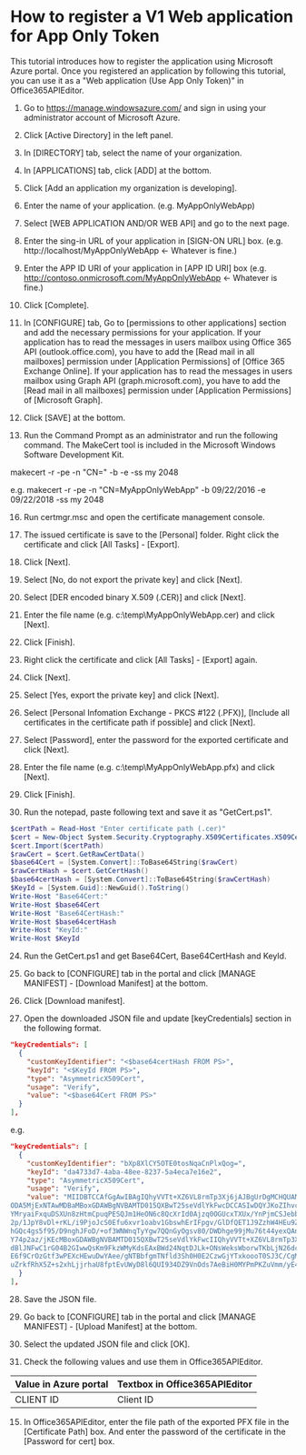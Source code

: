 # How to register a V1 Web application for App Only Token

This tutorial introduces how to register the application using Microsoft Azure portal.
Once you registered an application by following this tutorial, you can use it as a "Web application (Use App Only Token)" in Office365APIEditor.

1. Go to https://manage.windowsazure.com/ and sign in using your administrator account of Microsoft Azure.

2. Click [Active Directory] in the left panel.

3. In [DIRECTORY] tab, select the name of your organization.

4. In [APPLICATIONS] tab, click [ADD] at the bottom.

5. Click [Add an application my organization is developing].

6. Enter the name of your application. (e.g. MyAppOnlyWebApp)

7. Select [WEB APPLICATION AND/OR WEB API] and go to the next page.

8. Enter the sing-in URL of your application in [SIGN-ON URL] box. (e.g. http://localhost/MyAppOnlyWebApp <- Whatever is fine.)

9. Enter the APP ID URI of your application in [APP ID URI] box (e.g. http://contoso.onmicrosoft.com/MyAppOnlyWebApp <- Whatever is fine.)

10. Click [Complete].

11. In [CONFIGURE] tab, Go to [permissions to other applications] section and add the necessary permissions for your application.
If your application has to read the messages in users mailbox using Office 365 API (outlook.office.com), you have to add the [Read mail in all mailboxes] permission under [Application Permissions] of [Office 365 Exchange Online].
If your application has to read the messages in users mailbox using Graph API (graph.microsoft.com), you have to add the [Read mail in all mailboxes] permission under [Application Permissions] of [Microsoft Graph].

13. Click [SAVE] at the bottom.

15. Run the Command Prompt as an administrator and run the following command. The MakeCert tool is included in the Microsoft Windows Software Development Kit.

  makecert -r -pe -n "CN=<Subject Name>" -b <Start date> -e <End date> -ss my 2048
  
  e.g. makecert -r -pe -n "CN=MyAppOnlyWebApp" -b 09/22/2016 -e 09/22/2018 -ss my 2048

16. Run certmgr.msc and open the certificate management console.

17. The issued certificate is save to the [Personal] folder. Right click the certificate and click [All Tasks] - [Export].

18. Click [Next].

19. Select [No, do not export the private key] and click [Next].

20. Select [DER encoded binary X.509 (.CER)] and click [Next].

21. Enter the file name (e.g. c:\temp\MyAppOnlyWebApp.cer) and click [Next].

22. Click [Finish].

23. Right click the certificate and click [All Tasks] - [Export] again.

18. Click [Next].

19. Select [Yes, export the private key] and click [Next].

20. Select [Personal Infomation Exchange - PKCS #122 (.PFX)], [Include all certificates in the certificate path if possible] and click [Next].

21. Select [Password], enter the password for the exported certificate and click [Next].

21. Enter the file name (e.g. c:\temp\MyAppOnlyWebApp.pfx) and click [Next].

22. Click [Finish].

23. Run the notepad, paste following text and save it as "GetCert.ps1".

  ~~~powershell
$certPath = Read-Host "Enter certificate path (.cer)"
$cert = New-Object System.Security.Cryptography.X509Certificates.X509Certificate
$cert.Import($certPath)
$rawCert = $cert.GetRawCertData()
$base64Cert = [System.Convert]::ToBase64String($rawCert)
$rawCertHash = $cert.GetCertHash()
$base64certHash = [System.Convert]::ToBase64String($rawCertHash)
$KeyId = [System.Guid]::NewGuid().ToString()
Write-Host "Base64Cert:"
Write-Host $base64Cert
Write-Host "Base64CertHash:"
Write-Host $base64certHash
Write-Host "KeyId:"
Write-Host $KeyId
  ~~~

24. Run the GetCert.ps1 and get Base64Cert, Base64CertHash and KeyId.

25. Go back to [CONFIGURE] tab in the portal and click [MANAGE MANIFEST] - [Download Manifest] at the bottom.

26. Click [Download manifest].

27. Open the downloaded JSON file and update [keyCredentials] section in the following format.

  ~~~json
  "keyCredentials": [
    {
      "customKeyIdentifier": "<$base64certHash FROM PS>",
      "keyId": "<$KeyId FROM PS>",
      "type": "AsymmetricX509Cert",
      "usage": "Verify",
      "value": "<$base64Cert FROM PS>"
    }
  ],
  ~~~

  e.g.

  ~~~json
  "keyCredentials": [
    {
      "customKeyIdentifier": "bXp8XlCY5OTE0tosNqaCnPlxQog=",
      "keyId": "da4733d7-4aba-48ee-8237-5a4eca7e16e2",
      "type": "AsymmetricX509Cert",
      "usage": "Verify",
      "value": "MIIDBTCCAfGgAwIBAgIQhyVVTt+XZ6VL8rmTp3Xj6jAJBgUrDgMCHQUAMBoxGDAWBgNVBAMTD015QXBwT25seVdlYkFwcDAeFw0xNjA5MjExNTAwMDBaFw0x
ODA5MjExNTAwMDBaMBoxGDAWBgNVBAMTD015QXBwT25seVdlYkFwcDCCASIwDQYJKoZIhvcNAQEBBQADggEPADCCAQoCggEBAL+bLrvdIK1MSWbY31RIiNw0
YMryaiFxquDSXUn8zHtmCpuqPESQJm1HeON6c8QcXrId0Ajzq0OGUcxTXUx/YnPjmCSJebbgF0z+bzLuHY3LGD8i38T9lBmPcIJVSKFwv7Y4cY+PYwEUQ7h6
2p/1JpY8vDl+rKL/i9PjoJcS0Efu6xvr1oabv1GbswhErIFpgv/GlDfQET1J9ZzhW4HEu9ZfWAhIfcGj1VveHvXyojNat80SrJ81FX0RcKbQ7kz7dv0PJIei
hGQc4gs5f95/D9nghJFoD/+of3WNWnqTyYgw7QQnGyOgsv80/DWDhge99jMu76t44yexQAnYPXDGzk0CAwEAAaNPME0wSwYDVR0BBEQwQoAQf0PRCHlTDjVG
Y74p2az/jKEcMBoxGDAWBgNVBAMTD015QXBwT25seVdlYkFwcIIQhyVVTt+XZ6VL8rmTp3Xj6jAJBgUrDgMCHQUAA4IBAQAejRz2w1GecmDlVFFMgj/Sg4tB
dBlJNFwC1rG04B2GIwwQsKm9FkzWMyKdsEAxBWd24NqtDJLk+ONsWeksWborwTKbLjN26dc6YBP0AWCaUWYVASoLRW2NZ0MbvFfYaaxOgfRh75UCOGk0kr5p
E6f9CrOzGtf3wPEXcHEwuDwYAee/gNTBbfgmTNfld3Sh0H0E2CzwGjYTxkoooT0SJ3C/CgMV4GS8DaegeARKRFctGOP5MqHK1NhLr4GkjVKoRg3RhoKxKQWl
uZrkfRhX5Z+s2xhLjjrhaU8fptEvUWyD8l6QUI934DZ9VnOds7AeBiH0MYPmPKZuVmm/yE4WxFxR"
    }
  ],
  ~~~

28. Save the JSON file.

29. Go back to [CONFIGURE] tab in the portal and click [MANAGE MANIFEST] - [Upload Manifest] at the bottom.

30. Select the updated JSON file and click [OK].

14. Check the following values and use them in Office365APIEditor.

  | Value in Azure portal | Textbox in Office365APIEditor |  
  |:----------------------|-------------------------------|  
  |CLIENT ID              |Client ID                      |  

15. In Office365APIEditor, enter the file path of the exported PFX file in the [Certificate Path] box. And enter the password of the certificate in the [Password for cert] box.